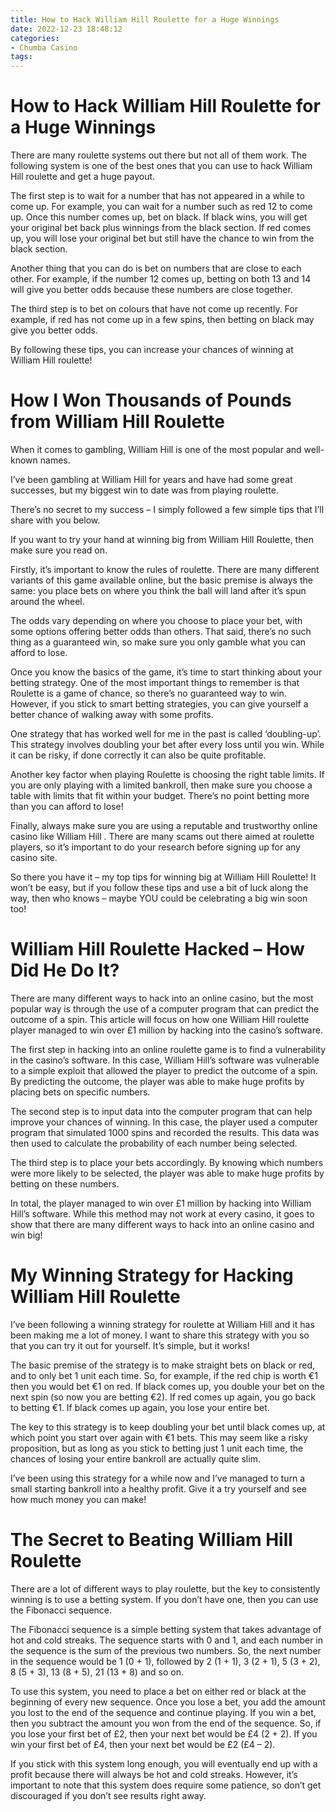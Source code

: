 ```yaml
---
title: How to Hack William Hill Roulette for a Huge Winnings 
date: 2022-12-23 18:48:12
categories:
- Chumba Casino
tags:
---
```



#  How to Hack William Hill Roulette for a Huge Winnings 

There are many roulette systems out there but not all of them work. The following system is one of the best ones that you can use to hack William Hill roulette and get a huge payout.

The first step is to wait for a number that has not appeared in a while to come up. For example, you can wait for a number such as red 12 to come up. Once this number comes up, bet on black. If black wins, you will get your original bet back plus winnings from the black section. If red comes up, you will lose your original bet but still have the chance to win from the black section.

Another thing that you can do is bet on numbers that are close to each other. For example, if the number 12 comes up, betting on both 13 and 14 will give you better odds because these numbers are close together. 

The third step is to bet on colours that have not come up recently. For example, if red has not come up in a few spins, then betting on black may give you better odds. 

 By following these tips, you can increase your chances of winning at William Hill roulette!

#  How I Won Thousands of Pounds from William Hill Roulette 

When it comes to gambling, William Hill is one of the most popular and well-known names. 

I’ve been gambling at William Hill for years and have had some great successes, but my biggest win to date was from playing roulette. 

There’s no secret to my success – I simply followed a few simple tips that I’ll share with you below. 

If you want to try your hand at winning big from William Hill Roulette, then make sure you read on.

Firstly, it’s important to know the rules of roulette.  There are many different variants of this game available online, but the basic premise is always the same: you place bets on where you think the ball will land after it’s spun around the wheel. 

The odds vary depending on where you choose to place your bet, with some options offering better odds than others. That said, there’s no such thing as a guaranteed win, so make sure you only gamble what you can afford to lose. 

Once you know the basics of the game, it’s time to start thinking about your betting strategy. One of the most important things to remember is that Roulette is a game of chance, so there’s no guaranteed way to win. However, if you stick to smart betting strategies, you can give yourself a better chance of walking away with some profits. 

One strategy that has worked well for me in the past is called ‘doubling-up’. This strategy involves doubling your bet after every loss until you win. While it can be risky, if done correctly it can also be quite profitable. 

Another key factor when playing Roulette is choosing the right table limits. If you are only playing with a limited bankroll, then make sure you choose a table with limits that fit within your budget. There’s no point betting more than you can afford to lose! 

Finally, always make sure you are using a reputable and trustworthy online casino like William Hill . There are many scams out there aimed at roulette players, so it’s important to do your research before signing up for any casino site. 


So there you have it – my top tips for winning big at William Hill Roulette! It won’t be easy, but if you follow these tips and use a bit of luck along the way, then who knows – maybe YOU could be celebrating a big win soon too!

#  William Hill Roulette Hacked – How Did He Do It? 

There are many different ways to hack into an online casino, but the most popular way is through the use of a computer program that can predict the outcome of a spin. This article will focus on how one William Hill roulette player managed to win over £1 million by hacking into the casino’s software.

The first step in hacking into an online roulette game is to find a vulnerability in the casino’s software. In this case, William Hill’s software was vulnerable to a simple exploit that allowed the player to predict the outcome of a spin. By predicting the outcome, the player was able to make huge profits by placing bets on specific numbers.

The second step is to input data into the computer program that can help improve your chances of winning. In this case, the player used a computer program that simulated 1000 spins and recorded the results. This data was then used to calculate the probability of each number being selected.

The third step is to place your bets accordingly. By knowing which numbers were more likely to be selected, the player was able to make huge profits by betting on these numbers.

In total, the player managed to win over £1 million by hacking into William Hill’s software. While this method may not work at every casino, it goes to show that there are many different ways to hack into an online casino and win big!

#  My Winning Strategy for Hacking William Hill Roulette 

I’ve been following a winning strategy for roulette at William Hill and it has been making me a lot of money. I want to share this strategy with you so that you can try it out for yourself. It’s simple, but it works!

The basic premise of the strategy is to make straight bets on black or red, and to only bet 1 unit each time. So, for example, if the red chip is worth €1 then you would bet €1 on red. If black comes up, you double your bet on the next spin (so now you are betting €2). If red comes up again, you go back to betting €1. If black comes up again, you lose your entire bet.

The key to this strategy is to keep doubling your bet until black comes up, at which point you start over again with €1 bets. This may seem like a risky proposition, but as long as you stick to betting just 1 unit each time, the chances of losing your entire bankroll are actually quite slim.

I’ve been using this strategy for a while now and I’ve managed to turn a small starting bankroll into a healthy profit. Give it a try yourself and see how much money you can make!

#  The Secret to Beating William Hill Roulette

There are a lot of different ways to play roulette, but the key to consistently winning is to use a betting system. If you don’t have one, then you can use the Fibonacci sequence.

The Fibonacci sequence is a simple betting system that takes advantage of hot and cold streaks. The sequence starts with 0 and 1, and each number in the sequence is the sum of the previous two numbers. So, the next number in the sequence would be 1 (0 + 1), followed by 2 (1 + 1), 3 (2 + 1), 5 (3 + 2), 8 (5 + 3), 13 (8 + 5), 21 (13 + 8) and so on.

To use this system, you need to place a bet on either red or black at the beginning of every new sequence. Once you lose a bet, you add the amount you lost to the end of the sequence and continue playing. If you win a bet, then you subtract the amount you won from the end of the sequence. So, if you lose your first bet of £2, then your next bet would be £4 (2 + 2). If you win your first bet of £4, then your next bet would be £2 (£4 – 2).

If you stick with this system long enough, you will eventually end up with a profit because there will always be hot and cold streaks. However, it’s important to note that this system does require some patience, so don’t get discouraged if you don’t see results right away.